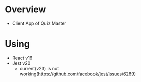 # Overview
- Client App of Quiz Master

# Using
- React v16
- Jest v20
  - current(v23) is not working(https://github.com/facebook/jest/issues/6269)